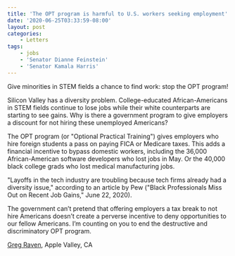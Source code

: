 ```yaml
---
title: 'The OPT program is harmful to U.S. workers seeking employment'
date: '2020-06-25T03:33:59-08:00'
layout: post
categories:
    - Letters
tags:
    - jobs
    - 'Senator Dianne Feinstein'
    - 'Senator Kamala Harris'
---
```


Give minorities in STEM fields a chance to find work: stop the OPT program!

Silicon Valley has a diversity problem. College-educated African-Americans in STEM fields continue to lose jobs while their white counterparts are starting to see gains. Why is there a government program to give employers a discount for not hiring these unemployed Americans?

The OPT program (or "Optional Practical Training") gives employers who hire foreign students a pass on paying FICA or Medicare taxes. This adds a financial incentive to bypass domestic workers, including the 36,000 African-American software developers who lost jobs in May. Or the 40,000 black college grads who lost medical manufacturing jobs.

"Layoffs in the tech industry are troubling because tech firms already had a diversity issue," according to an article by Pew ("Black Professionals Miss Out on Recent Job Gains," June 22, 2020).

The government can’t pretend that offering employers a tax break to not hire Americans doesn’t create a perverse incentive to deny opportunities to our fellow Americans. I’m counting on you to end the destructive and discriminatory OPT program.

[Greg Raven](https://www.gregraven.org/), Apple Valley, CA